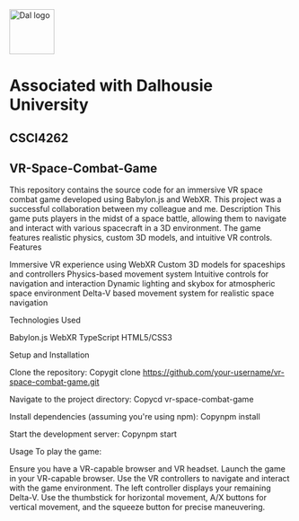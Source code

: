 <img src="https://github.com/user-attachments/assets/2ad86f70-12b4-4500-997d-9f8c1874a9b5" alt="Dal logo" width="80"/>
<h1>Associated with Dalhousie University</h1>

## CSCI4262
## VR-Space-Combat-Game
This repository contains the source code for an immersive VR space combat game developed using Babylon.js and WebXR. This project was a successful collaboration between my colleague and me.
Description
This game puts players in the midst of a space battle, allowing them to navigate and interact with various spacecraft in a 3D environment. The game features realistic physics, custom 3D models, and intuitive VR controls.
Features

Immersive VR experience using WebXR
Custom 3D models for spaceships and controllers
Physics-based movement system
Intuitive controls for navigation and interaction
Dynamic lighting and skybox for atmospheric space environment
Delta-V based movement system for realistic space navigation

Technologies Used

Babylon.js
WebXR
TypeScript
HTML5/CSS3

Setup and Installation

Clone the repository:
Copygit clone https://github.com/your-username/vr-space-combat-game.git

Navigate to the project directory:
Copycd vr-space-combat-game

Install dependencies (assuming you're using npm):
Copynpm install

Start the development server:
Copynpm start


Usage
To play the game:

Ensure you have a VR-capable browser and VR headset.
Launch the game in your VR-capable browser.
Use the VR controllers to navigate and interact with the game environment.
The left controller displays your remaining Delta-V.
Use the thumbstick for horizontal movement, A/X buttons for vertical movement, and the squeeze button for precise maneuvering.
